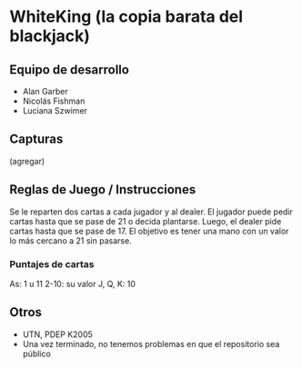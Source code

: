 # WhiteKing (la copia barata del blackjack)

## Equipo de desarrollo

-   Alan Garber
-   Nicolás Fishman
-   Luciana Szwimer

## Capturas

(agregar)

## Reglas de Juego / Instrucciones

Se le reparten dos cartas a cada jugador y al dealer. El jugador puede pedir cartas hasta que se pase de 21 o decida plantarse. Luego, el dealer pide cartas hasta que se pase de 17. El objetivo es tener una mano con un valor lo más cercano a 21 sin pasarse.

### Puntajes de cartas

As: 1 u 11
2-10: su valor
J, Q, K: 10

## Otros

-   UTN, PDEP K2005
-   Una vez terminado, no tenemos problemas en que el repositorio sea público
